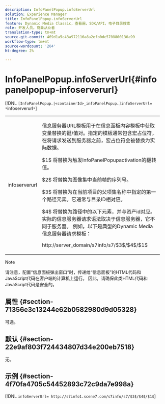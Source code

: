 ```yaml
---
description: InfoPanelPopup.infoServerUrl
solution: Experience Manager
title: InfoPanelPopup.infoServerUrl
feature: Dynamic Media Classic，查看器，SDK/API，电子目录搜索
role: 开发人员，商业从业者
translation-type: tm+mt
source-git-commit: 469d1a5c43a972116a8a2efb0de5708800130a99
workflow-type: tm+mt
source-wordcount: '204'
ht-degree: 2%

---
```



# InfoPanelPopup.infoServerUrl{#infopanelpopup-infoserverurl}

[!DNL `[InfoPanelPopup.|<containerId>_infoPanelPopup.]infoServerUrl= *`infoserverurl`*`]

<table id="table_9A6258D9B0DA4A29AA8A6C9BBCFE3662"> 
 <tbody> 
  <tr> 
   <td> <p> <span class="codeph"><span class="varname"> infoserverurl</span></span> </p> </td> 
   <td> <p>信息服务器URL模板用于在信息面板内容模板中获取变量替换的键/值对。指定的模板通常包含宏占位符，在将请求发送到服务器之前，宏占位符会被替换为实际数据。 </p> <p><span class="codeph"> $1$</span> 将替换为触发InfoPanelPopupactivation的翻转 <span class="codeph"> </span> 值。 </p> <p><span class="codeph"> $2$</span> 将替换为图像集中当前帧的序列号。 </p> <p><span class="codeph"> $3$</span> 将替换为在当前项目的父项集名称中指定的第一个路径元素。它通常与目录ID相对应。 </p> <p><span class="codeph"> $4$</span> 将替换为路径中的以下元素，并与资产id对应。实际的信息服务器请求语法取决于信息服务器，它不同于服务器。 例如，以下是典型的Dynamic Media信息服务器请求模板： </p> <p><span class="codeph"> http://server_domain/s7info/s7/$3$/$4$/$1$</span> </p> </td> 
  </tr> 
 </tbody> 
</table>

>[!NOTE]
>
>请注意，配置“信息面板弹出窗口”时，传递给“信息面板”的HTML代码和JavaScript代码在客户端的计算机上运行。 因此，请确保此类HTML代码和JavaScript代码是安全的。

## 属性 {#section-71356e3c13244e62b0582980d9d05328}

可选。

## 默认 {#section-22e9af803f724434807d34e200eb7518}

无。

## 示例 {#section-4f70fa4705c54452893c72c9da7e998a}

[!DNL `infoServerUrl= http://s7info1.scene7.com/s7info/s7/$3$/$4$/$1$`]

